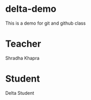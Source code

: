# delta-demo
This is a demo for git and github class
# Teacher
Shradha Khapra

# Student
Delta Student
